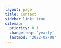 ```yaml
---
layout: page
title: Contact
sidebar_link: true
sitemap:
  priority: 0.1
  changefreq: 'yearly'
  lastmod: '2022-02-08'
---
```

<script type="text/javascript" src="https://form.jotform.com/jsform/220371576082353"></script>
